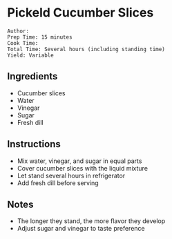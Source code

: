 # Pickeld Cucumber Slices

```
Author: 
Prep Time: 15 minutes
Cook Time: 
Total Time: Several hours (including standing time)
Yield: Variable
```

## Ingredients

- Cucumber slices
- Water
- Vinegar
- Sugar
- Fresh dill

## Instructions

- Mix water, vinegar, and sugar in equal parts
- Cover cucumber slices with the liquid mixture
- Let stand several hours in refrigerator
- Add fresh dill before serving

## Notes

- The longer they stand, the more flavor they develop
- Adjust sugar and vinegar to taste preference